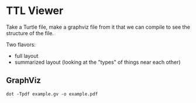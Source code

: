 # TTL Viewer

Take a Turtle file, make a graphviz file from it that we can compile to see the structure of the file.

Two flavors:
- full layout
- summarized layout (looking at the "types" of things near each other)



## GraphViz

```
dot -Tpdf example.gv -o example.pdf
```
